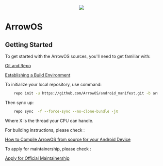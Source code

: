 <center><img src="https://github.com/ArrowOS/getting_started/blob/master/misc/logo.png?raw=true"></center>

# ArrowOS

 Getting Started
---------------
To get started with the ArrowOS sources, you'll need to get
familiar with:

 [Git and Repo](https://source.android.com/setup/build/downloading)
 
 [Establishing a Build Environment](https://source.android.com/setup/build/initializing)

To initialize your local repository, use command:

```bash
    repo init -u https://github.com/ArrowOS/android_manifest.git -b arrow-11.0
```

Then sync up:

```bash
    repo sync  -f --force-sync --no-clone-bundle -jX
```
Where X is the thread your CPU can handle.

For building instructions, please check :

[ How to Compile ArrowOS from source for your Android Device](https://blog.arrowos.net/posts/compilation-guide)

To apply for maintainership, please check :

[Apply for Official Maintainership](https://blog.arrowos.net/posts/apply-for-maintainership)

